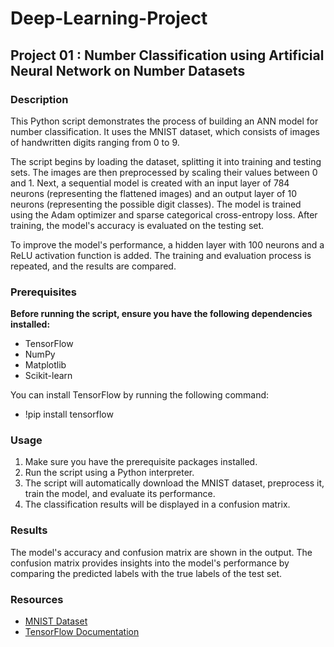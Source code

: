 # Deep-Learning-Project

## Project 01 : Number Classification using Artificial Neural Network on Number Datasets 

### **Description**

This Python script demonstrates the process of building an ANN model for number classification. It uses the MNIST dataset, which consists of images of handwritten digits ranging from 0 to 9.

The script begins by loading the dataset, splitting it into training and testing sets. The images are then preprocessed by scaling their values between 0 and 1. Next, a sequential model is created with an input layer of 784 neurons (representing the flattened images) and an output layer of 10 neurons (representing the possible digit classes). The model is trained using the Adam optimizer and sparse categorical cross-entropy loss. After training, the model's accuracy is evaluated on the testing set.

To improve the model's performance, a hidden layer with 100 neurons and a ReLU activation function is added. The training and evaluation process is repeated, and the results are compared.

### **Prerequisites**

**Before running the script, ensure you have the following dependencies installed:** <br>

- TensorFlow
- NumPy
- Matplotlib
- Scikit-learn

You can install TensorFlow by running the following command:
* !pip install tensorflow

### **Usage**

1. Make sure you have the prerequisite packages installed.
2. Run the script using a Python interpreter.
3. The script will automatically download the MNIST dataset, preprocess it, train the model, and evaluate its performance.
4. The classification results will be displayed in a confusion matrix.

### **Results**

The model's accuracy and confusion matrix are shown in the output. The confusion matrix provides insights into the model's performance by comparing the predicted labels with the true labels of the test set.

### **Resources**

- [MNIST Dataset](https://keras.io/api/datasets/mnist/)
- [TensorFlow Documentation](https://www.tensorflow.org/api_docs)
